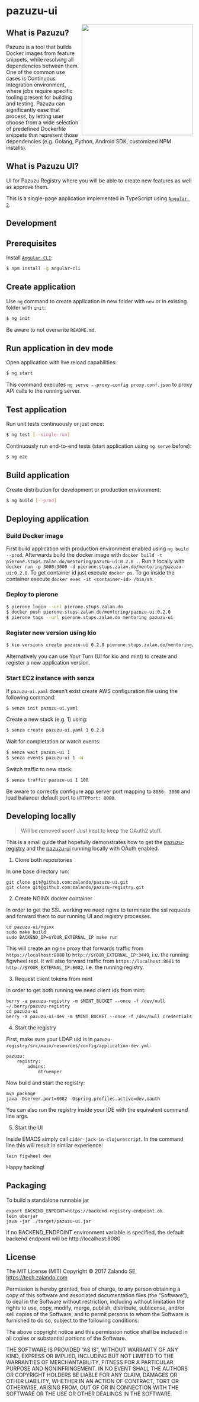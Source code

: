 # pazuzu-ui

<img align="right" height="300" src="/pazuzu-logo.png">

What is Pazuzu?
---------------

Pazuzu is a tool that builds Docker images from feature snippets, while
resolving all dependencies between them. One of the common use cases is
Continuous Integration environment, where jobs require specific tooling present
for building and testing. Pazuzu can significantly ease that process, by letting user
choose from a wide selection of predefined Dockerfile snippets that represent
those dependencies (e.g. Golang, Python, Android SDK, customized NPM installs).

What is Pazuzu UI?
------------------

UI for Pazuzu Registry where you will be able to create new features as well as
approve them.

This is a single-page application implemented in TypeScript using
[`Angular 2`](https://angular.io).

Development
-----------

## Prerequisites

Install [`Angular CLI`](https://cli.angular.io):

```bash
$ npm install -g angular-cli
```

## Create application

Use `ng` command to create application in new folder with `new` or in existing folder with `init`:

```bash
$ ng init
```

Be aware to not overwrite `README.md`.

## Run application in dev mode

Open application with live reload capabilities:

```bash
$ ng start
```

This command executes `ng serve --proxy-config proxy.conf.json` to proxy API calls to the running server.

## Test application

Run unit tests continuously or just once:

```bash
$ ng test [--single-run]
```

Continuously run end-to-end tests (start application using `ng serve` before):

```bash
$ ng e2e
```

## Build application

Create distribution for development or production environment:

```bash
$ ng build [--prod]
```

## Deploying application

### Build Docker image

First build application with production environment enabled using `ng build --prod`.
Afterwards build the docker image with `docker build -t pierone.stups.zalan.do/mentoring/pazuzu-ui:0.2.0 .`.
Run it locally with `docker run -p 3000:3000 -d pierone.stups.zalan.do/mentoring/pazuzu-ui:0.2.0`.
To get container id just execute `docker ps`. To go inside the container execute `docker exec -it <container-id> /bin/sh`.

### Deploy to pierone

```bash
$ pierone login --url pierone.stups.zalan.do
$ docker push pierone.stups.zalan.do/mentoring/pazuzu-ui:0.2.0
$ pierone tags --url pierone.stups.zalan.do mentoring pazuzu-ui
```

### Register new version using kio
 
```bash
$ kio versions create pazuzu-ui 0.2.0 pierone.stups.zalan.do/mentoring/pazuzu-ui
```

Alternatively you can use Your Turn (UI for kio and mint) to create and register a new application version.

### Start EC2 instance with senza

If `pazuzu-ui.yaml` doesn’t exist create AWS configuration file using the following command:

```bash
$ senza init pazuzu-ui.yaml
```

Create a new stack (e.g. 1) using:

```bash
$ senza create pazuzu-ui.yaml 1 0.2.0
```

Wait for completation or watch events:

```bash
$ senza wait pazuzu-ui 1
$ senza events pazuzu-ui 1 -W
```

Switch traffic to new stack:

```bash
$ senza traffic pazuzu-ui 1 100
```

Be aware to correctly configure app server port mapping to `8080: 3000` and load balancer default port to `HTTPPort: 8080`.

Developing locally
------------------

> Will be removed soon! Just kept to keep the OAuth2 stuff.

This is a small guide that hopefully demonstrates how to get the
[pazuzu-registry](https://github.com/zalando/pazuzu-registry) and the
[pazuzu-ui](https://github.com/zalando/pazuzu-ui) running locally with OAuth
enabled.

1. Clone both repositories

In one base directory run:

    git clone git@github.com:zalando/pazuzu-ui.git
    git clone git@github.com:zalando/pazuzu-registry.git

2. Create NGINX docker container

In order to get the SSL working we need nginx to terminate the ssl requests and
forward them to our running UI and registry processes.

    cd pazuzu-ui/nginx
    sudo make build
    sudo BACKEND_IP=$YOUR_EXTERNAL_IP make run

This will create an nginx proxy that forwards traffic from
`https://localhost:8080` to `http://$YOUR_EXTERNAL_IP:3449`, i.e. the running
figwheel repl. It will also forward traffic from `https://localhost:8081` to
`http://$YOUR_EXTERNAL_IP:8082`, i.e. the running registry.

3. Request client tokens from mint

In order to get both running we need client ids from mint:

    berry -a pazuzu-registry -m $MINT_BUCKET --once -f /dev/null ~/.berry/pazuzu-registry
    cd pazuzu-ui
    berry -a pazuzu-ui-dev -m $MINT_BUCKET --once -f /dev/null credentials

4. Start the registry

First, make sure your LDAP uid is in
`pazuzu-registry/src/main/resources/config/application-dev.yml`:

    pazuzu:
        registry:
            admins:
                dtruemper

Now build and start the registry:

    mvn package
    java -Dserver.port=8082 -Dspring.profiles.active=dev,oauth

You can also run the registry inside your IDE with the equivalent command line
args.

5. Start the UI

Inside EMACS simply call `cider-jack-in-clojurescript`. In the command line
this will result in similar experience:

    lein figwheel dev

Happy hacking!

Packaging
---------

To build a standalone runnable jar

    export BACKEND_ENPOINT=https://backend-registry-endpoint.ok
    lein uberjar
    java -jar ./target/pazuzu-ui.jar

if no BACKEND_ENDPOINT environment variable is specified,
the default backend endpoint will be http://localhost:8080

License
-------

The MIT License (MIT)
Copyright © 2017 Zalando SE, https://tech.zalando.com

Permission is hereby granted, free of charge, to any person obtaining a copy
of this software and associated documentation files (the “Software”), to deal
in the Software without restriction, including without limitation the rights
to use, copy, modify, merge, publish, distribute, sublicense, and/or sell
copies of the Software, and to permit persons to whom the Software is
furnished to do so, subject to the following conditions:

The above copyright notice and this permission notice shall be included in
all copies or substantial portions of the Software.

THE SOFTWARE IS PROVIDED “AS IS”, WITHOUT WARRANTY OF ANY KIND, EXPRESS OR
IMPLIED, INCLUDING BUT NOT LIMITED TO THE WARRANTIES OF MERCHANTABILITY,
FITNESS FOR A PARTICULAR PURPOSE AND NONINFRINGEMENT. IN NO EVENT SHALL THE
AUTHORS OR COPYRIGHT HOLDERS BE LIABLE FOR ANY CLAIM, DAMAGES OR OTHER
LIABILITY, WHETHER IN AN ACTION OF CONTRACT, TORT OR OTHERWISE, ARISING FROM,
OUT OF OR IN CONNECTION WITH THE SOFTWARE OR THE USE OR OTHER DEALINGS IN
THE SOFTWARE.
